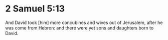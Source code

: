 # 2 Samuel 5:13

And David took [him] more concubines and wives out of Jerusalem, after he was come from Hebron: and there were yet sons and daughters born to David.